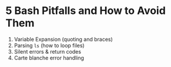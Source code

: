 # 5 Bash Pitfalls and How to Avoid Them

1. Variable Expansion (quoting and braces)
2. Parsing `ls` (how to loop files)
3. Silent errors & return codes
4. Carte blanche error handling

